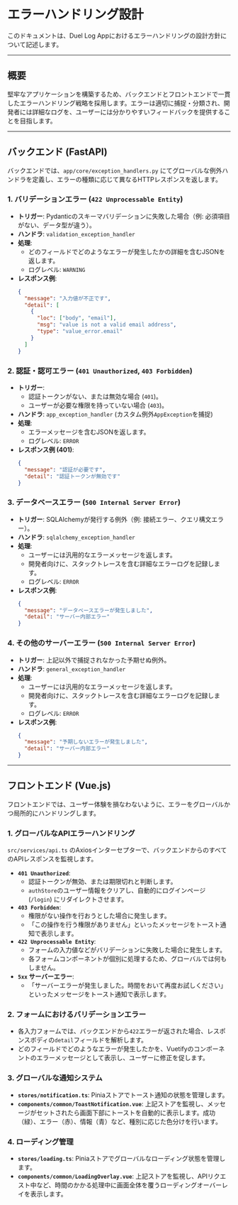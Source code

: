 # エラーハンドリング設計

このドキュメントは、Duel Log Appにおけるエラーハンドリングの設計方針について記述します。

---

## 概要

堅牢なアプリケーションを構築するため、バックエンドとフロントエンドで一貫したエラーハンドリング戦略を採用します。エラーは適切に捕捉・分類され、開発者には詳細なログを、ユーザーには分かりやすいフィードバックを提供することを目指します。

---

## バックエンド (FastAPI)

バックエンドでは、`app/core/exception_handlers.py` にてグローバルな例外ハンドラを定義し、エラーの種類に応じて異なるHTTPレスポンスを返します。

### 1. バリデーションエラー (`422 Unprocessable Entity`)

- **トリガー**: Pydanticのスキーマバリデーションに失敗した場合（例: 必須項目がない、データ型が違う）。
- **ハンドラ**: `validation_exception_handler`
- **処理**: 
  - どのフィールドでどのようなエラーが発生したかの詳細を含むJSONを返します。
  - ログレベル: `WARNING`
- **レスポンス例**:
  ```json
  {
    "message": "入力値が不正です",
    "detail": [
      {
        "loc": ["body", "email"],
        "msg": "value is not a valid email address",
        "type": "value_error.email"
      }
    ]
  }
  ```

### 2. 認証・認可エラー (`401 Unauthorized`, `403 Forbidden`)

- **トリガー**: 
  - 認証トークンがない、または無効な場合 (`401`)。
  - ユーザーが必要な権限を持っていない場合 (`403`)。
- **ハンドラ**: `app_exception_handler` (カスタム例外`AppException`を捕捉)
- **処理**: 
  - エラーメッセージを含むJSONを返します。
  - ログレベル: `ERROR`
- **レスポンス例 (401)**:
  ```json
  {
    "message": "認証が必要です",
    "detail": "認証トークンが無効です"
  }
  ```

### 3. データベースエラー (`500 Internal Server Error`)

- **トリガー**: SQLAlchemyが発行する例外（例: 接続エラー、クエリ構文エラー）。
- **ハンドラ**: `sqlalchemy_exception_handler`
- **処理**: 
  - ユーザーには汎用的なエラーメッセージを返します。
  - 開発者向けに、スタックトレースを含む詳細なエラーログを記録します。
  - ログレベル: `ERROR`
- **レスポンス例**:
  ```json
  {
    "message": "データベースエラーが発生しました",
    "detail": "サーバー内部エラー"
  }
  ```

### 4. その他のサーバーエラー (`500 Internal Server Error`)

- **トリガー**: 上記以外で捕捉されなかった予期せぬ例外。
- **ハンドラ**: `general_exception_handler`
- **処理**: 
  - ユーザーには汎用的なエラーメッセージを返します。
  - 開発者向けに、スタックトレースを含む詳細なエラーログを記録します。
  - ログレベル: `ERROR`
- **レスポンス例**:
  ```json
  {
    "message": "予期しないエラーが発生しました",
    "detail": "サーバー内部エラー"
  }
  ```

---

## フロントエンド (Vue.js)

フロントエンドでは、ユーザー体験を損なわないように、エラーをグローバルかつ局所的にハンドリングします。

### 1. グローバルなAPIエラーハンドリング

`src/services/api.ts` のAxiosインターセプターで、バックエンドからのすべてのAPIレスポンスを監視します。

- **`401 Unauthorized`**: 
  - 認証トークンが無効、または期限切れと判断します。
  - `authStore`のユーザー情報をクリアし、自動的にログインページ (`/login`) にリダイレクトさせます。
- **`403 Forbidden`**: 
  - 権限がない操作を行おうとした場合に発生します。
  - 「この操作を行う権限がありません」といったメッセージをトースト通知で表示します。
- **`422 Unprocessable Entity`**: 
  - フォームの入力値などがバリデーションに失敗した場合に発生します。
  - 各フォームコンポーネントが個別に処理するため、グローバルでは何もしません。
- **`5xx` サーバーエラー**: 
  - 「サーバーエラーが発生しました。時間をおいて再度お試しください」といったメッセージをトースト通知で表示します。

### 2. フォームにおけるバリデーションエラー

- 各入力フォームでは、バックエンドから`422`エラーが返された場合、レスポンスボディの`detail`フィールドを解析します。
- どのフィールドでどのようなエラーが発生したかを、Vuetifyのコンポーネントのエラーメッセージとして表示し、ユーザーに修正を促します。

### 3. グローバルな通知システム

- **`stores/notification.ts`**: Piniaストアでトースト通知の状態を管理します。
- **`components/common/ToastNotification.vue`**: 上記ストアを監視し、メッセージがセットされたら画面下部にトーストを自動的に表示します。成功（緑）、エラー（赤）、情報（青）など、種別に応じた色分けを行います。

### 4. ローディング管理

- **`stores/loading.ts`**: Piniaストアでグローバルなローディング状態を管理します。
- **`components/common/LoadingOverlay.vue`**: 上記ストアを監視し、APIリクエスト中など、時間のかかる処理中に画面全体を覆うローディングオーバーレイを表示します。
